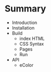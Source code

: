 # Summary

* Introduction
* Installation
* Build
   * index HTML
   * CSS Syntax
   * Pages
   * Run
* API
   * eColor

